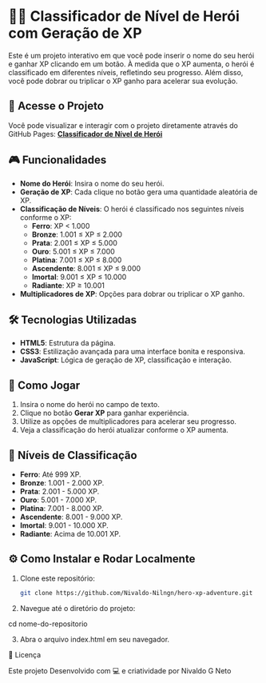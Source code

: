 
# 🦸‍♂️ Classificador de Nível de Herói com Geração de XP

Este é um projeto interativo em que você pode inserir o nome do seu herói e ganhar XP clicando em um botão. À medida que o XP aumenta, o herói é classificado em diferentes níveis, refletindo seu progresso. Além disso, você pode dobrar ou triplicar o XP ganho para acelerar sua evolução.

## 🚀 Acesse o Projeto

Você pode visualizar e interagir com o projeto diretamente através do GitHub Pages:
[**Classificador de Nível de Herói**](https://Nivaldo-Nilngn.github.io/hero-xp-adventure)

## 🎮 Funcionalidades

- **Nome do Herói**: Insira o nome do seu herói.
- **Geração de XP**: Cada clique no botão gera uma quantidade aleatória de XP.
- **Classificação de Níveis**: O herói é classificado nos seguintes níveis conforme o XP:
  - **Ferro**: XP < 1.000
  - **Bronze**: 1.001 ≤ XP ≤ 2.000
  - **Prata**: 2.001 ≤ XP ≤ 5.000
  - **Ouro**: 5.001 ≤ XP ≤ 7.000
  - **Platina**: 7.001 ≤ XP ≤ 8.000
  - **Ascendente**: 8.001 ≤ XP ≤ 9.000
  - **Imortal**: 9.001 ≤ XP ≤ 10.000
  - **Radiante**: XP ≥ 10.001
- **Multiplicadores de XP**: Opções para dobrar ou triplicar o XP ganho.

## 🛠️ Tecnologias Utilizadas

- **HTML5**: Estrutura da página.
- **CSS3**: Estilização avançada para uma interface bonita e responsiva.
- **JavaScript**: Lógica de geração de XP, classificação e interação.

## 🎯 Como Jogar

1. Insira o nome do herói no campo de texto.
2. Clique no botão **Gerar XP** para ganhar experiência.
3. Utilize as opções de multiplicadores para acelerar seu progresso.
4. Veja a classificação do herói atualizar conforme o XP aumenta.

## 🏅 Níveis de Classificação

- **Ferro**: Até 999 XP.
- **Bronze**: 1.001 - 2.000 XP.
- **Prata**: 2.001 - 5.000 XP.
- **Ouro**: 5.001 - 7.000 XP.
- **Platina**: 7.001 - 8.000 XP.
- **Ascendente**: 8.001 - 9.000 XP.
- **Imortal**: 9.001 - 10.000 XP.
- **Radiante**: Acima de 10.001 XP.

## ⚙️ Como Instalar e Rodar Localmente

1. Clone este repositório:
   ```bash
   git clone https://github.com/Nivaldo-Nilngn/hero-xp-adventure.git

2. Navegue até o diretório do projeto:

cd nome-do-repositorio


3. Abra o arquivo index.html em seu navegador.


📄 Licença

Este projeto
Desenvolvido com 💻 e criatividade por Nivaldo G Neto

